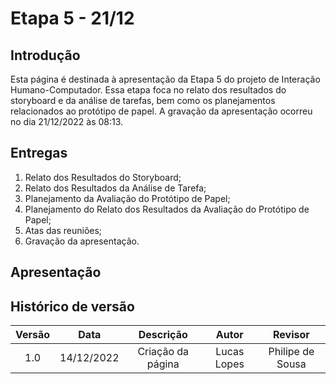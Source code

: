 # Etapa 5 - 21/12

## Introdução
Esta página é destinada à apresentação da Etapa 5 do projeto de Interação Humano-Computador. Essa etapa foca no relato dos resultados do storyboard e da análise de tarefas, bem como os planejamentos relacionados ao protótipo de papel. A gravação da apresentação ocorreu no dia 21/12/2022 às 08:13.

## Entregas
<ol>
    <li>Relato dos Resultados do Storyboard;</li>
    <li>Relato dos Resultados da Análise de Tarefa;</li>
    <li>Planejamento da Avaliação do Protótipo de Papel;</li>
    <li>Planejamento do Relato dos Resultados da Avaliação do Protótipo de Papel;</li>
    <li>Atas das reuniões;</li>
    <li>Gravação da apresentação.</li>
</ol>

## Apresentação


## Histórico de versão
| Versão | Data | Descrição | Autor | Revisor |
| :----: | :--: | :-------: | :---: | :-----: |
| 1.0 | 14/12/2022 | Criação da página | Lucas Lopes | Philipe de Sousa |
